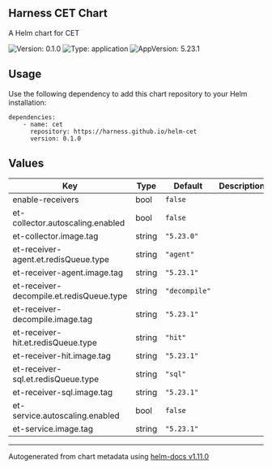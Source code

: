 ## Harness CET Chart

A Helm chart for CET

![Version: 0.1.0](https://img.shields.io/badge/Version-0.1.0-informational?style=flat-square) ![Type: application](https://img.shields.io/badge/Type-application-informational?style=flat-square) ![AppVersion: 5.23.1](https://img.shields.io/badge/AppVersion-5.23.1-informational?style=flat-square)

## Usage

Use the following dependency to add this chart repository to your Helm installation:

```
dependencies:
    - name: cet
      repository: https://harness.github.io/helm-cet
      version: 0.1.0
```

## Values

| Key | Type | Default | Description |
|-----|------|---------|-------------|
| enable-receivers | bool | `false` |  |
| et-collector.autoscaling.enabled | bool | `false` |  |
| et-collector.image.tag | string | `"5.23.0"` |  |
| et-receiver-agent.et.redisQueue.type | string | `"agent"` |  |
| et-receiver-agent.image.tag | string | `"5.23.1"` |  |
| et-receiver-decompile.et.redisQueue.type | string | `"decompile"` |  |
| et-receiver-decompile.image.tag | string | `"5.23.1"` |  |
| et-receiver-hit.et.redisQueue.type | string | `"hit"` |  |
| et-receiver-hit.image.tag | string | `"5.23.1"` |  |
| et-receiver-sql.et.redisQueue.type | string | `"sql"` |  |
| et-receiver-sql.image.tag | string | `"5.23.1"` |  |
| et-service.autoscaling.enabled | bool | `false` |  |
| et-service.image.tag | string | `"5.23.1"` |  |

----------------------------------------------
Autogenerated from chart metadata using [helm-docs v1.11.0](https://github.com/norwoodj/helm-docs/releases/v1.11.0)